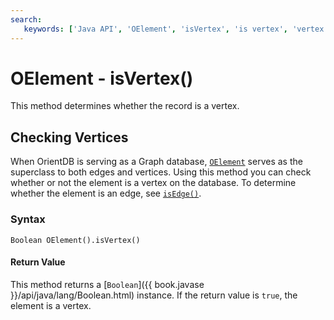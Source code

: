 ```yaml
---
search:
   keywords: ['Java API', 'OElement', 'isVertex', 'is vertex', 'vertex']
---
```


# OElement - isVertex()

This method determines whether the record is a vertex.

## Checking Vertices

When OrientDB is serving as a Graph database, [`OElement`](../OElement.md) serves as the superclass to both edges and vertices.  Using this method you can check whether or not the element is a vertex on the database.  To determine whether the element is an edge, see [`isEdge()`](isEdge.md).

### Syntax

```
Boolean OElement().isVertex()
```

#### Return Value

This method returns a [`Boolean`]({{ book.javase }}/api/java/lang/Boolean.html) instance.  If the return value is `true`, the element is a vertex.
